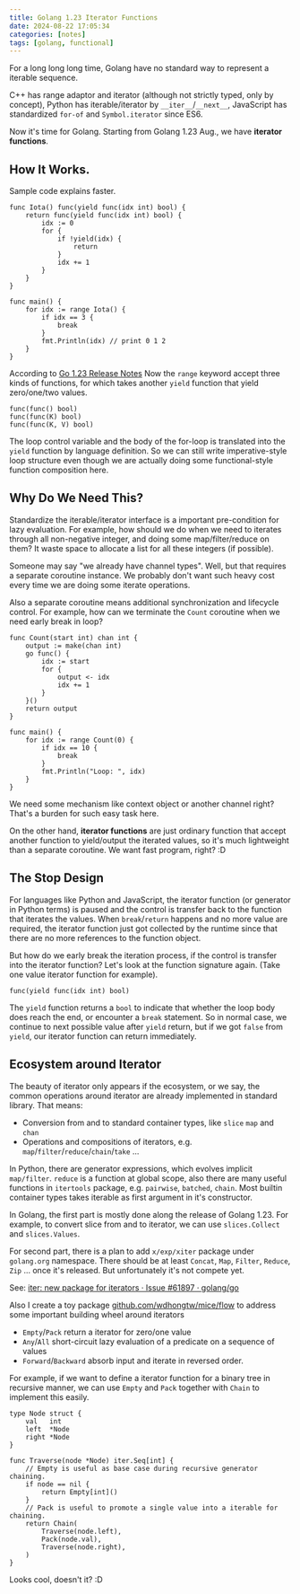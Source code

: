 ```yaml
---
title: Golang 1.23 Iterator Functions
date: 2024-08-22 17:05:34
categories: [notes]
tags: [golang, functional]
---
```


For a long long long time, Golang have no standard way to represent a iterable sequence.

C++ has range adaptor and iterator (although not strictly typed, only by concept), Python has
iterable/iterator by `__iter__`/`__next__`, JavaScript has standardized `for-of` and
`Symbol.iterator` since ES6.

Now it's time for Golang. Starting from Golang 1.23 Aug., we have **iterator functions**.

## How It Works.

Sample code explains faster.

```golang
func Iota() func(yield func(idx int) bool) {
	return func(yield func(idx int) bool) {
		idx := 0
		for {
			if !yield(idx) {
				return
			}
			idx += 1
		}
	}
}

func main() {
	for idx := range Iota() {
		if idx == 3 {
			break
		}
		fmt.Println(idx) // print 0 1 2
	}
}
```

According to [Go 1.23 Release Notes](https://go.dev/doc/go1.23)
Now the `range` keyword accept three kinds of functions, for which takes another `yield` function
that yield zero/one/two values.

```golang
func(func() bool)
func(func(K) bool)
func(func(K, V) bool)
```

The loop control variable and the body of the for-loop is translated into the `yield` function by
language definition. So we can still write imperative-style loop structure even though we are
actually doing some functional-style function composition here.

## Why Do We Need This?

Standardize the iterable/iterator interface is a important pre-condition for lazy evaluation.
For example, how should we do when we need to iterates through all non-negative integer,
and doing some map/filter/reduce on them?  It waste space to allocate a list for all these
integers (if possible).

Someone may say "we already have channel types".
Well, but that requires a separate coroutine instance. We probably don't want such heavy
cost every time we are doing some iterate operations.

Also a separate coroutine means additional synchronization and lifecycle control.
For example, how can we terminate the `Count` coroutine when we need early break in loop?

```golang
func Count(start int) chan int {
	output := make(chan int)
	go func() {
		idx := start
		for {
			output <- idx
			idx += 1
		}
	}()
	return output
}

func main() {
	for idx := range Count(0) {
		if idx == 10 {
			break
		}
		fmt.Println("Loop: ", idx)
	}
}
```

We need some mechanism like context object or another channel right?
That's a burden for such easy task here.

On the other hand, **iterator functions** are just ordinary function that accept another function
to yield/output the iterated values, so it's much lightweight than a separate coroutine.
We want fast program, right? :D

## The Stop Design

For languages like Python and JavaScript, the iterator function (or generator in Python terms)
is paused and the control is transfer back to the function that iterates the values.
When `break`/`return` happens and no more value are required, the iterator function just
got collected by the runtime since that there are no more references to the function object.

But how do we early break the iteration process, if the control is transfer
into the iterator function? Let's look at the function signature again.
(Take one value iterator function for example).

```golang
func(yield func(idx int) bool)
```

The `yield` function returns a `bool` to indicate that whether the loop body does reach the
end, or encounter a `break` statement. So in normal case, we continue to next possible value
after `yield` return, but if we got `false` from `yield`, our iterator function
can return immediately. 

## Ecosystem around Iterator

The beauty of iterator only appears if the ecosystem, or we say, the common operations around
iterator are already implemented in standard library. That means:

- Conversion from and to standard container types, like `slice` `map` and `chan`
- Operations and compositions of iterators, e.g. `map`/`filter`/`reduce`/`chain`/`take` ...

In Python, there are generator expressions, which evolves implicit `map/filter`.
`reduce` is a function at global scope, also there are many useful functions in `itertools` package,
e.g. `pairwise`, `batched`, `chain`. Most builtin container types takes iterable as first argument
in it's constructor.

In Golang, the first part is mostly done along the release of Golang 1.23.
For example, to convert slice from and to iterator, we can use `slices.Collect` and `slices.Values`.

For second part, there is a plan to add `x/exp/xiter` package under `golang.org` namespace.
There should be at least `Concat`, `Map`, `Filter`, `Reduce`, `Zip` ... once it's released.
But unfortunately it's not compete yet.

See: [iter: new package for iterators · Issue #61897 · golang/go](https://github.com/golang/go/issues/61897)

Also I create a toy package [github.com/wdhongtw/mice/flow](https://pkg.go.dev/github.com/wdhongtw/mice/flow)
to address some important building wheel around iterators

- `Empty`/`Pack` return a iterator for zero/one value
- `Any`/`All` short-circuit lazy evaluation of a predicate on a sequence of values
- `Forward`/`Backward` absorb input and iterate in reversed order.

For example, if we want to define a iterator function for a binary tree in recursive manner,
we can use `Empty` and `Pack` together with `Chain` to implement this easily.

```golang
type Node struct {
    val   int
    left  *Node
    right *Node
}

func Traverse(node *Node) iter.Seq[int] {
    // Empty is useful as base case during recursive generator chaining.
    if node == nil {
        return Empty[int]()
    }
    // Pack is useful to promote a single value into a iterable for chaining.
    return Chain(
        Traverse(node.left),
        Pack(node.val),
        Traverse(node.right),
    )
}
```

Looks cool, doesn't it? :D
